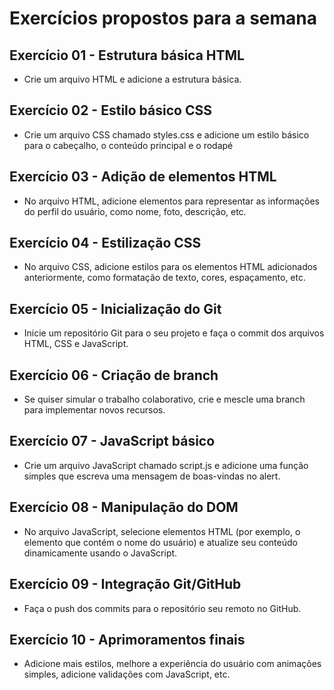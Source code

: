 # Exercícios propostos para a semana
## Exercício 01 - Estrutura básica HTML
- Crie um arquivo HTML e adicione a estrutura básica.
## Exercício 02 - Estilo básico CSS
- Crie um arquivo CSS chamado styles.css e adicione um estilo básico para o cabeçalho, o conteúdo principal e o rodapé
## Exercício 03 - Adição de elementos HTML
- No arquivo HTML, adicione elementos para representar as informações do perfil do usuário, como nome, foto, descrição, etc.
## Exercício 04 - Estilização CSS
- No arquivo CSS, adicione estilos para os elementos HTML adicionados anteriormente, como formatação de texto, cores, espaçamento, etc.
## Exercício 05 - Inicialização do Git
- Inicie um repositório Git para o seu projeto e faça o commit dos arquivos HTML, CSS e JavaScript.
## Exercício 06 - Criação de branch
- Se quiser simular o trabalho colaborativo, crie e mescle uma branch para implementar novos recursos.
## Exercício 07 - JavaScript básico
- Crie um arquivo JavaScript chamado script.js e adicione uma função simples que escreva uma mensagem de boas-vindas no alert.
## Exercício 08 - Manipulação do DOM
- No arquivo JavaScript, selecione elementos HTML (por exemplo, o elemento que contém o nome do usuário) e atualize seu conteúdo dinamicamente usando o JavaScript.
## Exercício 09 - Integração Git/GitHub
- Faça o push dos commits para o repositório seu remoto no GitHub.
## Exercício 10 - Aprimoramentos finais
- Adicione mais estilos, melhore a experiência do usuário com animações simples, adicione validações com JavaScript, etc.
